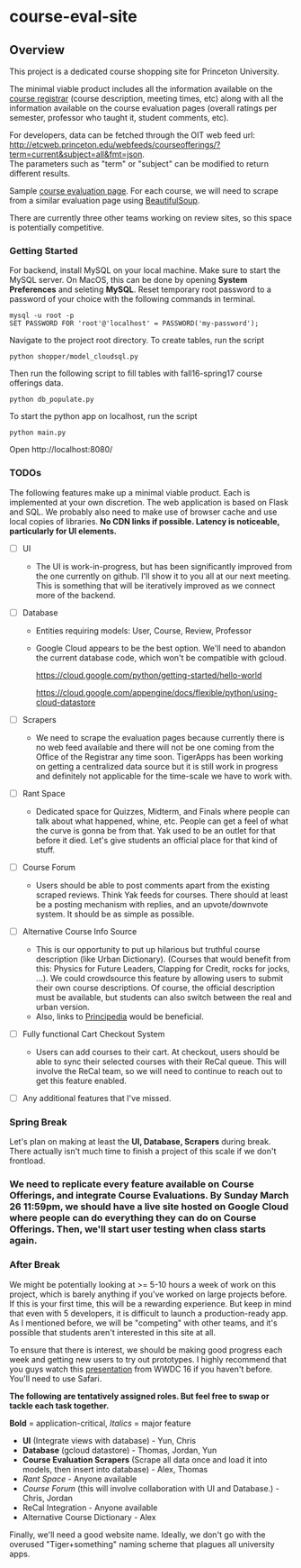 # course-eval-site

## Overview
This project is a dedicated course shopping site for Princeton University.

The minimal viable product includes all the information available on the [course registrar](https://registrar.princeton.edu/course-offerings/) (course description, meeting times, etc) along with all the information available on the course evaluation pages (overall ratings per semester, professor who taught it, student comments, etc).

For developers, data can be fetched through the OIT web feed url: http://etcweb.princeton.edu/webfeeds/courseofferings/?term=current&subject=all&fmt=json. <br>The parameters such as "term" or "subject" can be modified to return different results.

Sample [course evaluation page](https://reg-captiva.princeton.edu/chart/index.php?terminfo=1174&courseinfo=007998).
For each course, we will need to scrape from a similar evaluation page using [BeautifulSoup](https://www.crummy.com/software/BeautifulSoup/bs4/doc/).

There are currently three other teams working on review sites, so this space is potentially competitive.

### Getting Started
For backend, install MySQL on your local machine. Make sure to start the MySQL server. On MacOS, this can be done by opening  **System Preferences** and seleting **MySQL**.
Reset temporary root password to a password of your choice with the following commands in terminal.
```
mysql -u root -p
SET PASSWORD FOR 'root'@'localhost' = PASSWORD('my-password');
```
Navigate to the project root directory. To create tables, run the script
```
python shopper/model_cloudsql.py
```
Then run the following script to fill tables with fall16-spring17 course offerings data.
```
python db_populate.py
```
To start the python app on localhost, run the script
```
python main.py
```
Open http://localhost:8080/

### TODOs

The following features make up a minimal viable product. Each is implemented at your own discretion.
The web application is based on Flask and SQL. We probably also need to make use of browser cache and use local copies of libraries. **No CDN links if possible. Latency is noticeable, particularly for UI elements.**

- [ ] UI

  - The UI is work-in-progress, but has been significantly improved from the one currently on github. I'll show it to you all at our next meeting. This is something that will be iteratively improved as we connect more of the backend.

- [ ] Database

  - Entities requiring models: User, Course, Review, Professor
  - Google Cloud appears to be the best option. We'll need to abandon the current database code, which won't be compatible     with gcloud.

    https://cloud.google.com/python/getting-started/hello-world

    https://cloud.google.com/appengine/docs/flexible/python/using-cloud-datastore


- [ ] Scrapers

  - We need to scrape the evaluation pages because currently there is no web feed available and there will not be one             coming from the Office of the Registrar any time soon. TigerApps has been working on getting a centralized data source         but it is still work in progress and definitely not applicable for the time-scale we have to work with.

- [ ] Rant Space

  - Dedicated space for Quizzes, Midterm, and Finals where people can talk about what happened, whine, etc.
    People can get a feel of what the curve is gonna be from that. Yak used to be an outlet for that before it died. Let's      give students an official place for that kind of stuff.

- [ ] Course Forum

  - Users should be able to post comments apart from the existing scraped reviews. Think Yak feeds for courses. There             should at least be a posting mechanism with replies, and an upvote/downvote system. It should be as simple as                 possible.

- [ ] Alternative Course Info Source

  - This is our opportunity to put up hilarious but truthful course description (like Urban Dictionary). (Courses that would benefit from this: Physics for Future Leaders, Clapping for Credit, rocks for jocks, ...). We could crowdsource this feature by allowing users to submit their own course descriptions. Of course, the official description must be available, but students can also switch between the real and urban version.
  - Also, links to [Principedia](http://principedia.princeton.edu/) would be beneficial.

- [ ] Fully functional Cart Checkout System

  - Users can add courses to their cart. At checkout, users should be able to sync their selected courses with their ReCal         queue. This will involve the ReCal team, so we will need to continue to reach out to get this feature enabled.

- [ ] Any additional features that I've missed.

### Spring Break
Let's plan on making at least the **UI, Database, Scrapers** during break. There actually isn't much time to finish a project of this scale if we don't frontload.

### We need to replicate every feature available on Course Offerings, and integrate Course Evaluations. By Sunday March 26 11:59pm, we should have a live site hosted on Google Cloud where people can do everything they can do on Course Offerings. Then, we'll start user testing when class starts again.

### After Break
We might be potentially looking at >= 5-10 hours a week of work on this project, which is barely anything if you've worked on large projects before. If this is your first time, this will be a rewarding experience. But keep in mind that even with 5 developers, it is difficult to launch a production-ready app. As I mentioned before, we will be "competing" with other teams, and it's possible that students aren't interested in this site at all.

To ensure that there is interest, we should be making good progress each week and getting new users to try out prototypes. I highly recommend that you guys watch this [presentation](https://developer.apple.com/videos/play/wwdc2014/223/) from WWDC 16 if you haven't before. You'll need to use Safari.


**The following are tentatively assigned roles. But feel free to swap or tackle each task together.**

**Bold** = application-critical, *Italics* = major feature

- **UI** (Integrate views with database) - Yun, Chris
- **Database** (gcloud datastore) - Thomas, Jordan, Yun
- **Course Evaluation Scrapers** (Scrape all data once and load it into models, then insert into database) - Alex, Thomas
- *Rant Space* - Anyone available
- *Course Forum* (this will involve collaboration with UI and Database.) - Chris, Jordan
- ReCal Integration - Anyone available
- Alternative Course Dictionary - Alex

Finally, we'll need a good website name. Ideally, we don't go with the overused "Tiger+something" naming scheme that plagues all university apps.
